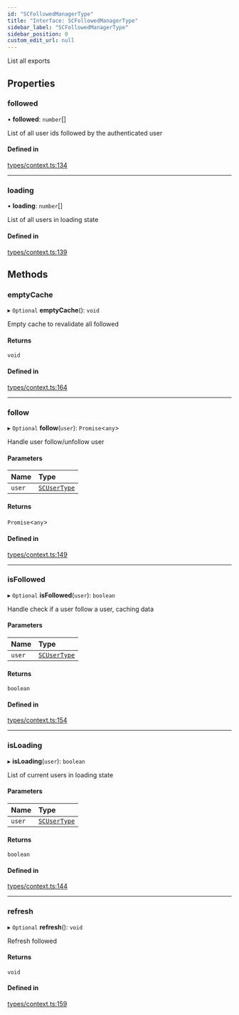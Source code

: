 ```yaml
---
id: "SCFollowedManagerType"
title: "Interface: SCFollowedManagerType"
sidebar_label: "SCFollowedManagerType"
sidebar_position: 0
custom_edit_url: null
---
```


List all exports

## Properties

### followed

• **followed**: `number`[]

List of all user ids followed by the authenticated user

#### Defined in

[types/context.ts:134](https://github.com/selfcommunity/community-ui/blob/8bbb33c/packages/sc-core/src/types/context.ts#L134)

___

### loading

• **loading**: `number`[]

List of all users in loading state

#### Defined in

[types/context.ts:139](https://github.com/selfcommunity/community-ui/blob/8bbb33c/packages/sc-core/src/types/context.ts#L139)

## Methods

### emptyCache

▸ `Optional` **emptyCache**(): `void`

Empty cache to revalidate all followed

#### Returns

`void`

#### Defined in

[types/context.ts:164](https://github.com/selfcommunity/community-ui/blob/8bbb33c/packages/sc-core/src/types/context.ts#L164)

___

### follow

▸ `Optional` **follow**(`user`): `Promise`<`any`\>

Handle user follow/unfollow user

#### Parameters

| Name | Type |
| :------ | :------ |
| `user` | [`SCUserType`](SCUserType) |

#### Returns

`Promise`<`any`\>

#### Defined in

[types/context.ts:149](https://github.com/selfcommunity/community-ui/blob/8bbb33c/packages/sc-core/src/types/context.ts#L149)

___

### isFollowed

▸ `Optional` **isFollowed**(`user`): `boolean`

Handle check if a user follow a user, caching data

#### Parameters

| Name | Type |
| :------ | :------ |
| `user` | [`SCUserType`](SCUserType) |

#### Returns

`boolean`

#### Defined in

[types/context.ts:154](https://github.com/selfcommunity/community-ui/blob/8bbb33c/packages/sc-core/src/types/context.ts#L154)

___

### isLoading

▸ **isLoading**(`user`): `boolean`

List of current users in loading state

#### Parameters

| Name | Type |
| :------ | :------ |
| `user` | [`SCUserType`](SCUserType) |

#### Returns

`boolean`

#### Defined in

[types/context.ts:144](https://github.com/selfcommunity/community-ui/blob/8bbb33c/packages/sc-core/src/types/context.ts#L144)

___

### refresh

▸ `Optional` **refresh**(): `void`

Refresh followed

#### Returns

`void`

#### Defined in

[types/context.ts:159](https://github.com/selfcommunity/community-ui/blob/8bbb33c/packages/sc-core/src/types/context.ts#L159)
